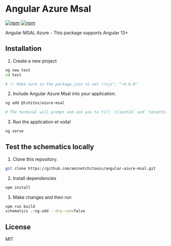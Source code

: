 # Angular Azure Msal

[![npm](https://img.shields.io/npm/v/@tchitos/azure-msal.svg?maxAge=2592000?style=flat-square)](https://www.npmjs.com/package/@tchitos/azure-msal)
[![npm](https://img.shields.io/npm/dm/@tchitos/azure-msal.svg)](https://www.npmjs.com/package/@tchitos/azure-msal)

Angular MSAL Azure - This package supports Angular 13+

## Installation

1. Create a new project

```sh
ng new test
cd test

# !! Make sure in the package.json to set "rxjs": "~6.6.0"
```

2. Include Angular Azure Msal into your application.

```sh
ng add @tchitos/azure-msal

# The terminal will prompt and ask you to fill `clientId` and `tenantId`.
```

3. Run the application et voila!

```sh
ng serve
```

## Test the schematics locally

1. Clone this repository.

```sh
git clone https://github.com/aminetchitooss/angular-azure-msal.git
```

2. Install dependencies

```sh
npm install
```

3. Make changes and then run

```bash
npm run build
schematics .:ng-add --dry-run=false
```

## License

MIT
